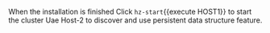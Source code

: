 When the installation is finished
Click `hz-start`{{execute HOST1}} to start the cluster
Uae Host-2 to discover and use persistent data structure feature.